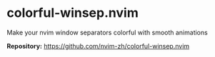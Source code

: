 # colorful-winsep.nvim

Make your nvim window separators colorful with smooth animations

**Repository:** <https://github.com/nvim-zh/colorful-winsep.nvim>

<!-- vim: set ft=markdown: -->